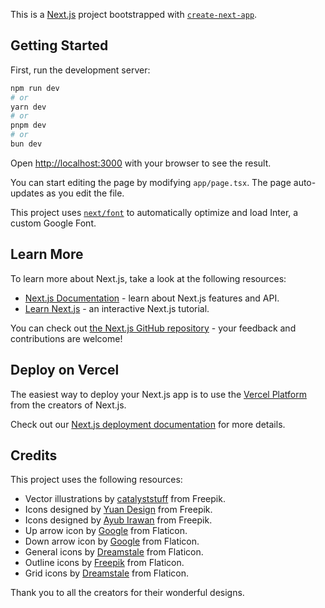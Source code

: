 This is a [Next.js](https://nextjs.org/) project bootstrapped with [`create-next-app`](https://github.com/vercel/next.js/tree/canary/packages/create-next-app).

## Getting Started

First, run the development server:

```bash
npm run dev
# or
yarn dev
# or
pnpm dev
# or
bun dev
```

Open [http://localhost:3000](http://localhost:3000) with your browser to see the result.

You can start editing the page by modifying `app/page.tsx`. The page auto-updates as you edit the file.

This project uses [`next/font`](https://nextjs.org/docs/basic-features/font-optimization) to automatically optimize and load Inter, a custom Google Font.

## Learn More

To learn more about Next.js, take a look at the following resources:

- [Next.js Documentation](https://nextjs.org/docs) - learn about Next.js features and API.
- [Learn Next.js](https://nextjs.org/learn) - an interactive Next.js tutorial.

You can check out [the Next.js GitHub repository](https://github.com/vercel/next.js/) - your feedback and contributions are welcome!

## Deploy on Vercel

The easiest way to deploy your Next.js app is to use the [Vercel Platform](https://vercel.com/new?utm_medium=default-template&filter=next.js&utm_source=create-next-app&utm_campaign=create-next-app-readme) from the creators of Next.js.

Check out our [Next.js deployment documentation](https://nextjs.org/docs/deployment) for more details.


## Credits

This project uses the following resources:

- Vector illustrations by [catalyststuff](https://kr.freepik.com/free-vector/cute-fat-cat-shocked-cartoon-vector-icon-illustration-animal-nature-icon-concept-isolated-premium-v_34733190.htm#query=%EA%B3%A0%EC%96%91%EC%9D%B4%20%EC%BA%90%EB%A6%AD%ED%84%B0&position=33&from_view=keyword&track=ais&uuid=6485d853-373e-4b63-96ad-0948a62a5fc1) from Freepik.
- Icons designed by [Yuan Design](https://kr.freepik.com/icon/search_5186446#fromView=search&page=1&position=8&uuid=a1ec8ccc-77e7-4fd7-a105-c999ec5382f3) from Freepik.
- Icons designed by [Ayub Irawan](https://kr.freepik.com/icon/cat_5829662#fromView=keyword&page=1&position=34&uuid=08618671-95ec-41c5-9c0d-9048431eba12) from Freepik.
- Up arrow icon by [Google](https://www.flaticon.com/kr/free-icons/) from Flaticon.
- Down arrow icon by [Google](https://www.flaticon.com/kr/free-icons/) from Flaticon.
- General icons by [Dreamstale](https://www.flaticon.com/kr/free-icons/) from Flaticon.
- Outline icons by [Freepik](https://www.flaticon.com/kr/free-icons/) from Flaticon.
- Grid icons by [Dreamstale](https://www.flaticon.com/kr/free-icons/) from Flaticon.

Thank you to all the creators for their wonderful designs.